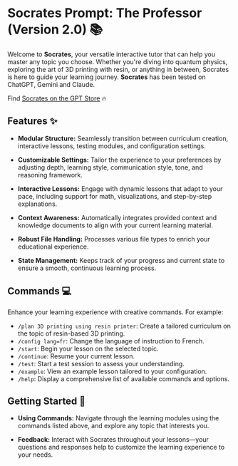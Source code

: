 # Socrates Prompt: The Professor (Version 2.0) 📚

Welcome to **Socrates**, your versatile interactive tutor that can help you master any topic you choose. Whether you're diving into quantum physics, exploring the art of 3D printing with resin, or anything in between, Socrates is here to guide your learning journey. **Socrates** has been tested on ChatGPT, Gemini and Claude.

Find [Socrates on the GPT Store](https://chatgpt.com/g/g-67af47c9521c8191bf4cbc1d36327c38-socrates) 🔥

## Features ✨

- **Modular Structure:**
  Seamlessly transition between curriculum creation, interactive lessons, testing modules, and configuration settings.

- **Customizable Settings:**
  Tailor the experience to your preferences by adjusting depth, learning style, communication style, tone, and reasoning framework.

- **Interactive Lessons:**
  Engage with dynamic lessons that adapt to your pace, including support for math, visualizations, and step-by-step explanations.

- **Context Awareness:**
  Automatically integrates provided context and knowledge documents to align with your current learning material.

- **Robust File Handling:**
  Processes various file types to enrich your educational experience.

- **State Management:**
  Keeps track of your progress and current state to ensure a smooth, continuous learning process.

## Commands 💻

Enhance your learning experience with creative commands. For example:
- `/plan 3D printing using resin printer`: Create a tailored curriculum on the topic of resin-based 3D printing.
- `/config lang=fr`: Change the language of instruction to French.
- `/start`: Begin your lesson on the selected topic.
- `/continue`: Resume your current lesson.
- `/test`: Start a test session to assess your understanding.
- `/example`: View an example lesson tailored to your configuration.
- `/help`: Display a comprehensive list of available commands and options.

## Getting Started 🚀

- **Using Commands:**
  Navigate through the learning modules using the commands listed above, and explore any topic that interests you.

- **Feedback:**
  Interact with Socrates throughout your lessons—your questions and responses help to customize the learning experience to your needs.
